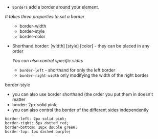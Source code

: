- `Borders` add a border around your element. 

_It takes three properties to set a border_
<ul>

- border-width
- border-style
- border-color
</ul>

- Shorthand border: [width] [style] [color] - they can be placed in any order
<ul>

_You can also control specific sides_

- `border-left` - shorthand for only the left border
- `border-right-width` only modifying the width of the right border
</ul>

border-style

* you can also use border shorthand (the order you put them in doesn't matter
* border: 2px solid pink;
* you can also control the border of the different sides independently 
```
border-left: 2px solid pink;
border-right: 5px dotted red;
border-bottom: 10px double green;
border-top: 1px dashed purple;
```
